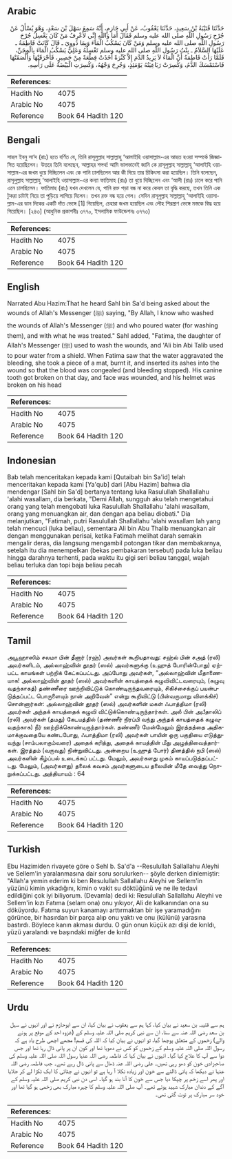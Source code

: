 ## Arabic


<div dir="rtl" lang="ar" style={{fontSize:'larger',backgroundColor:'#f8f9fa',padding:20}}>
حَدَّثَنَا قُتَيْبَةُ بْنُ سَعِيدٍ، حَدَّثَنَا يَعْقُوبُ، عَنْ أَبِي حَازِمٍ، أَنَّهُ سَمِعَ سَهْلَ بْنَ سَعْدٍ، وَهْوَ يُسْأَلُ عَنْ جُرْحِ رَسُولِ اللَّهِ صلى الله عليه وسلم فَقَالَ أَمَا وَاللَّهِ إِنِّي لأَعْرِفُ مَنْ كَانَ يَغْسِلُ جُرْحَ رَسُولِ اللَّهِ صلى الله عليه وسلم وَمَنْ كَانَ يَسْكُبُ الْمَاءَ وَبِمَا دُووِيَ ـ قَالَ كَانَتْ فَاطِمَةُ ـ عَلَيْهَا السَّلاَمُ ـ بِنْتُ رَسُولِ اللَّهِ صلى الله عليه وسلم تَغْسِلُهُ وَعَلِيٌّ يَسْكُبُ الْمَاءَ بِالْمِجَنِّ، فَلَمَّا رَأَتْ فَاطِمَةُ أَنَّ الْمَاءَ لاَ يَزِيدُ الدَّمَ إِلاَّ كَثْرَةً أَخَذَتْ قِطْعَةً مِنْ حَصِيرٍ، فَأَحْرَقَتْهَا وَأَلْصَقَتْهَا فَاسْتَمْسَكَ الدَّمُ، وَكُسِرَتْ رَبَاعِيَتُهُ يَوْمَئِذٍ، وَجُرِحَ وَجْهُهُ، وَكُسِرَتِ الْبَيْضَةُ عَلَى رَأْسِهِ‏.‏
</div>
<div style={{backgroundColor:'#f8f9fa',padding:20, marginBottom: 10}}><table> <thead> <tr> <th>References:</th> <th></th> </tr> </thead> <tbody><tr><td>Hadith No</td><td>4075</td></tr><tr><td>Arabic No</td><td>4075</td></tr><tr><td>Reference</td><td>Book 64 Hadith 120</td></tr></tbody></table></div>

## Bengali


<div dir="ltr" lang="bn" style={{fontSize:'larger',backgroundColor:'#f8f9fa',padding:20}}>
সাহল ইবনু সা‘দ (রাঃ) হতে বর্ণিত যে, তিনি রাসূলুল্লাহ সাল্লাল্লাহু ‘আলাইহি ওয়াসাল্লাম-এর আহত হওয়া সম্পর্কে জিজ্ঞাসিত হয়েছিলেন। উত্তরে তিনি বলেছেন, আল্লাহর শপথ! আমি ভালভাবেই জানি কে রাসূলুল্লাহ সাল্লাল্লাহু ‘আলাইহি ওয়াসাল্লাম-এর জখম ধুয়ে দিচ্ছিলেন এবং কে পানি ঢালছিলেন আর কী দিয়ে তার চিকিৎসা করা হয়েছিল। তিনি বলেছেন, রাসূলুল্লাহ সাল্লাল্লাহু ‘আলাইহি ওয়াসাল্লাম-এর কন্যা ফাতিমাহ (রাঃ) তা ধুয়ে দিচ্ছিলেন এবং ‘আলী (রাঃ) ঢালে করে পানি এনে ঢালছিলেন। ফাতিমাহ (রাঃ) যখন দেখলেন যে, পানি রক্ত পড়া বন্ধ না করে কেবল তা বৃদ্ধি করছে, তখন তিনি এক টুকরা চাটাই নিয়ে তা পুড়িয়ে লাগিয়ে দিলেন। তখন রক্ত বন্ধ হয়ে গেল। সেদিন রাসূলুল্লাহ সাল্লাল্লাহু ‘আলাইহি ওয়াসাল্লাম-এর ডান দিকের একটি দাঁত ভেঙ্গে [1] গিয়েছিল, চেহারা জখম হয়েছিল এবং লৌহ শিরস্ত্রাণ ভেঙ্গে মস্তকে বিদ্ধ হয়ে গিয়েছিল। [২৪৩] (আধুনিক প্রকাশনীঃ ৩৭৭০, ইসলামিক ফাউন্ডেশনঃ ৩৭৭৩)
</div>
<div style={{backgroundColor:'#f8f9fa',padding:20, marginBottom: 10}}><table> <thead> <tr> <th>References:</th> <th></th> </tr> </thead> <tbody><tr><td>Hadith No</td><td>4075</td></tr><tr><td>Arabic No</td><td>4075</td></tr><tr><td>Reference</td><td>Book 64 Hadith 120</td></tr></tbody></table></div>

## English


<div dir="ltr" lang="en" style={{fontSize:'larger',backgroundColor:'#f8f9fa',padding:20}}>
Narrated Abu Hazim:That he heard Sahl bin Sa'd being asked about the wounds of Allah's Messenger (ﷺ) saying, "By Allah, I know who washed the wounds of Allah's Messenger (ﷺ) and who poured water (for washing them), and with what he was treated." Sahl added, "Fatima, the daughter of Allah's Messenger (ﷺ) used to wash the wounds, and 'Ali bin Abi Talib used to pour water from a shield. When Fatima saw that the water aggravated the bleeding, she took a piece of a mat, burnt it, and inserted its ashes into the wound so that the blood was congealed (and bleeding stopped). His canine tooth got broken on that day, and face was wounded, and his helmet was broken on his head
</div>
<div style={{backgroundColor:'#f8f9fa',padding:20, marginBottom: 10}}><table> <thead> <tr> <th>References:</th> <th></th> </tr> </thead> <tbody><tr><td>Hadith No</td><td>4075</td></tr><tr><td>Arabic No</td><td>4075</td></tr><tr><td>Reference</td><td>Book 64 Hadith 120</td></tr></tbody></table></div>

## Indonesian


<div dir="ltr" lang="id" style={{fontSize:'larger',backgroundColor:'#f8f9fa',padding:20}}>
Bab telah menceritakan kepada kami [Qutaibah bin Sa'id] telah menceritakan kepada kami [Ya'qub] dari [Abu Hazim] bahwa dia mendengar [Sahl bin Sa'd] bertanya tentang luka Rasulullah Shallallahu 'alahi wasallam, dia berkata, "Demi Allah, sungguh aku telah mengetahui orang yang telah mengobati luka Rasulullah Shallallahu 'alahi wasallam, orang yang menuangkan air, dan dengan apa beliau diobati." Dia melanjutkan, "Fatimah, putri Rasulullah Shallallahu 'alahi wasallam lah yang telah mencuci (luka beliau), sementara Ali bin Abu Thalib menuangkan air dengan menggunakan perisai, ketika Fatimah melihat darah semakin mengalir deras, dia langsung mengambil potongan tikar dan membakarnya, setelah itu dia menempelkan (bekas pembakaran tersebut) pada luka beliau hingga darahnya terhenti, pada waktu itu gigi seri beliau tanggal, wajah beliau terluka dan topi baja beliau pecah
</div>
<div style={{backgroundColor:'#f8f9fa',padding:20, marginBottom: 10}}><table> <thead> <tr> <th>References:</th> <th></th> </tr> </thead> <tbody><tr><td>Hadith No</td><td>4075</td></tr><tr><td>Arabic No</td><td>4075</td></tr><tr><td>Reference</td><td>Book 64 Hadith 120</td></tr></tbody></table></div>

## Tamil


<div dir="ltr" lang="ta" style={{fontSize:'larger',backgroundColor:'#f8f9fa',padding:20}}>
அபூஹாஸிம் சலமா பின் தீனார் (ரஹ்) அவர்கள் கூறியதாவது: சஹ்ல் பின் சஅத் (ரலி) அவர்களிடம், அல்லாஹ்வின் தூதர் (ஸல்) அவர்களுக்கு (உஹுத் போரின்போது) ஏற்பட்ட காயங்கள் பற்றிக் கேட்கப்பட்டது. அப்போது அவர்கள், “அல்லாஹ்வின் மீதாணையாக! அல்லாஹ்வின் தூதர் (ஸல்) அவர்களின் காயத்தைக் கழுவிவிட்டவரையும், (கழுவு வதற்காகத்) தண்ணீரை ஊற்றிவிட்டுக் கொண்டிருந்தவரையும், சிகிச்சைக்குப் பயன்படுத்தப்பட்ட பொருளையும் நான் அறிவேன்” என்று கூறிவிட்டு (பின்வருமாறு விளக்கிச்) சொன்னார்கள்: அல்லாஹ்வின் தூதர் (ஸல்) அவர்களின் மகள் ஃபாத்திமா (ரலி) அவர்கள் அந்தக் காயத்தைக் கழுவி விட்டுக்கொண்டிருந்தார்கள். அலீ பின் அபீதாலிப் (ரலி) அவர்கள் (தமது) கேடயத்தில் (தண்ணீர் நிரப்பி வந்து அந்தக் காயத்தைக் கழுவுவதற்காக) நீர் ஊற்றிக்கொண்டிருந்தார்கள். தண்ணீர் மேன்மேலும் இரத்தத்தை அதிகமாக்குவதையே கண்டபோது, ஃபாத்திமா (ரலி) அவர்கள் பாயின் ஒரு பகுதியை எடுத்துவந்து (சாம்பலாகும்வரை) அதைக் கரித்து, அதைக் காயத்தின் மீது அழுத்திவைத்தார்கள். இரத்தம் (வருவது) நின்றுவிட்டது. அன்றைய (உஹுத் போர்) தினத்தில் நபி (ஸல்) அவர்களின் கீழ்ப்பல் உடைக்கப் பட்டது. மேலும், அவர்களது முகம் காயப்படுத்தப்பட்டது. மேலும், (அவர்களது) தலைக் கவசம் அவர்களுடைய தலையின் மீதே வைத்து நொறுக்கப்பட்டது. அத்தியாயம் : 64
</div>
<div style={{backgroundColor:'#f8f9fa',padding:20, marginBottom: 10}}><table> <thead> <tr> <th>References:</th> <th></th> </tr> </thead> <tbody><tr><td>Hadith No</td><td>4075</td></tr><tr><td>Arabic No</td><td>4075</td></tr><tr><td>Reference</td><td>Book 64 Hadith 120</td></tr></tbody></table></div>

## Turkish


<div dir="ltr" lang="tr" style={{fontSize:'larger',backgroundColor:'#f8f9fa',padding:20}}>
Ebu Hazimiden rivayete göre o Sehl b. Sa'd'a --Resulullah Sallallahu Aleyhi ve Sellem'in yaralanmasına dair soru sorulurken-- şöyle derken dinlemiştir: "Allah'a yemin ederim ki ben Resulullah Sallallahu Aleyhi ve Sellem'in yüzünü kimin yıkadığını, kimin o vakit su döktüğünü ve ne ile tedavi edildiğini çok iyi biliyorum. (Devamla) dedi ki: Resulullah Sallallahu Aleyhi ve Sellem'in kızı Fatıma (selam ona) onu yıkıyor, Ali de kalkanından ona su döküyordu. Fatıma suyun kanamayı arttırmaktan bir işe yaramadığını görünce, bir hasırdan bir parça alıp onu yaktı ve onu (külünü) yarasına bastırdı. Böylece kanın akması durdu. O gün onun küçük azı dişi de kırıldı, yüzü yaralandı ve başındaki miğfer de kırıld
</div>
<div style={{backgroundColor:'#f8f9fa',padding:20, marginBottom: 10}}><table> <thead> <tr> <th>References:</th> <th></th> </tr> </thead> <tbody><tr><td>Hadith No</td><td>4075</td></tr><tr><td>Arabic No</td><td>4075</td></tr><tr><td>Reference</td><td>Book 64 Hadith 120</td></tr></tbody></table></div>

## Urdu


<div dir="rtl" lang="ur" style={{fontSize:'larger',backgroundColor:'#f8f9fa',padding:20}}>
ہم سے قتیبہ بن سعید نے بیان کیا، کہا ہم سے یعقوب نے بیان کیا، ان سے ابوحازم نے اور انہوں نے سہل بن سعد رضی اللہ عنہ سے سنا، ان سے نبی کریم صلی اللہ علیہ وسلم کے (غزوہ احد کے موقع پر ہونے والے) زخموں کے متعلق پوچھا گیا، تو انہوں نے بیان کیا کہ اللہ کی قسم! مجھے اچھی طرح یاد ہے کہ رسول اللہ صلی اللہ علیہ وسلم کے زخموں کو کس نے دھویا تھا اور کون ان پر پانی ڈال رہا تھا اور جس دوا سے آپ کا علاج کیا گیا۔ انہوں نے بیان کیا کہ فاطمہ رضی اللہ عنہا رسول اللہ صلی اللہ علیہ وسلم کی صاحبزادی خون کو دھو رہی تھیں۔ علی رضی اللہ عنہ ڈھال سے پانی ڈال رہے تھے۔ جب فاطمہ رضی اللہ عنہا نے دیکھا کہ پانی ڈالنے سے خون اور زیادہ نکلا آ رہا ہے تو انہوں نے چٹائی کا ایک ٹکڑا لے کر جلایا اور پھر اسے زخم پر چپکا دیا جس سے خون کا آنا بند ہو گیا۔ اسی دن نبی کریم صلی اللہ علیہ وسلم کے آگے کے دندان مبارک شہید ہوئے تھے۔ آپ صلی اللہ علیہ وسلم کا چہرہ مبارک بھی زخمی ہو گیا تھا اور خود سر مبارک پر ٹوٹ گئی تھی۔
</div>
<div style={{backgroundColor:'#f8f9fa',padding:20, marginBottom: 10}}><table> <thead> <tr> <th>References:</th> <th></th> </tr> </thead> <tbody><tr><td>Hadith No</td><td>4075</td></tr><tr><td>Arabic No</td><td>4075</td></tr><tr><td>Reference</td><td>Book 64 Hadith 120</td></tr></tbody></table></div>